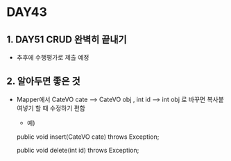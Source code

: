 # DAY43

## 1. DAY51 CRUD 완벽히 끝내기
* 추후에 수행평가로 제출 예정

## 2. 알아두면 좋은 것
* Mapper에서 CateVO cate --> CateVO obj , int id --> int obj 로 바꾸면 복사붙여넣기 할 때 수정하기 편함


  * 예) 

  public void insert(CateVO cate) throws Exception;
  
  public void delete(int id) throws Exception;
